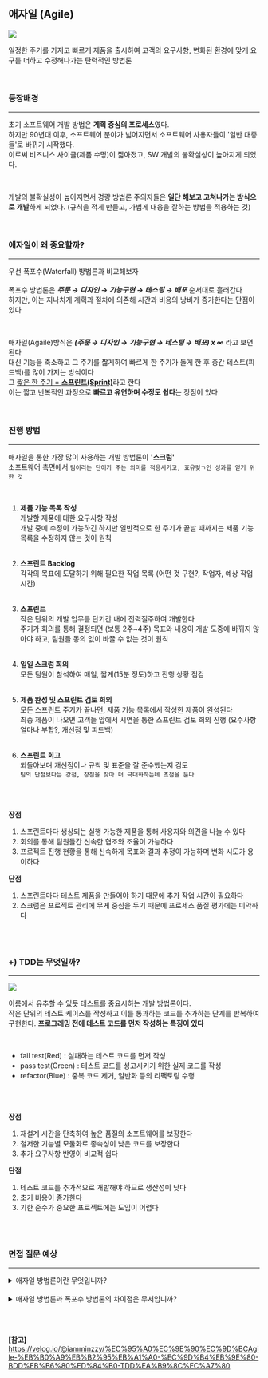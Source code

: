 ## 애자일 (Agile)
<img src="https://github.com/user-attachments/assets/4ff6ff41-e660-4c8e-aa88-0a1fb134e503"/>

일정한 주기를 가지고 빠르게 제품을 출시하여 고객의 요구사항, 변화된 환경에 맞게 요구를 더하고 수정해나가는 탄력적인 방법론

<br>

### 등장배경
---
초기 소프트웨어 개발 방법은 **계획 중심의 프로세스**였다. <br>
하지만 90년대 이후, 소프트웨어 분야가 넓어지면서 소프트웨어 사용자들이 '일반 대중들'로 바뀌기 시작했다. <br>
이로써 비즈니스 사이클(제품 수명)이 짧아졌고, SW 개발의 불확실성이 높아지게 되었다. <br>

<br>

개발의 불확실성이 높아지면서 경량 방법론 주의자들은 **일단 해보고 고쳐나가는 방식으로 개발**하게 되었다. (규칙을 적게 만들고, 가볍게 대응을 잘하는 방법을 적용하는 것) <br>

<br>

### 애자일이 왜 중요할까?
---
우선 폭포수(Waterfall) 방법론과 비교해보자 <br><br>
폭포수 방법론은 ***주문 → 디자인 → 기능구현 → 테스팅 → 배포*** 순서대로 흘러간다 <br>
하지만, 이는 지나치게 계획과 절차에 의존해 시간과 비용의 낭비가 증가한다는 단점이 있다 <br>

<br>

애자일(Agaile)방식은 ***(주문 → 디자인 → 기능구현 → 테스팅 → 배포) x ∞*** 라고 보면 된다 <br>
대신 기능을 축소하고 그 주기를 짧게하여 빠르게 한 주기가 돌게 한 후 중간 테스트(피드백)를 많이 가지는 방식이다 <br>
그 <u>짧은 한 주기 = **스프린트(Sprint)**</u>라고 한다 <br>
이는 짧고 반복적인 과정으로 **빠르고 유연하며 수정도 쉽다**는 장점이 있다

<br>

### 진행 방법
---
애자일을 통한 가장 많이 사용하는 개발 방법론이 **'스크럼'** <br>
소프트웨어 측면에서 ```팀이라는 단어가 주는 의미를 적용시키고, 효유렂ㄱ인 성과를 얻기 위한 것```


<br>

1. **제품 기능 목록 작성** <br>
    개발할 제품에 대한 요구사항 작성 <br>
    개발 중에 수정이 가능하긴 하지만 일반적으로 한 주기가 끝날 때까지는 제품 기능 목록을 수정하지 않는 것이 원칙 <br><br>

2. **스프린트 Backlog** <br>
    각각의 목표에 도달하기 위해 필요한 작업 목록 (어떤 것 구현?, 작업자, 예상 작업 시간) <br><br>

3. **스프린트** <br>
    작은 단위의 개발 업무를 단기간 내에 전력질주하여 개발한다 <br>
    주기가 회의를 통해 결정되면 (보통 2주~4주) 목표와 내용이 개발 도중에 바뀌지 않아야 하고, 팀원들 동의 없이 바꿀 수 없는 것이 원칙 <br><br>

4. **일일 스크럼 회의** <br>
    모든 팀원이 참석하여 매일, 짧게(15분 정도)하고 진행 상황 점검 <br><br>

5. **제품 완성 및 스프린트 검토 회의** <br>
    모든 스프린트 주기가 끝나면, 제품 기능 목록에서 작성한 제품이 완성된다 <br>
    최종 제품이 나오면 고객들 앞에서 시연을 통한 스프린트 검토 회의 진행 (요수사항 얼마나 부합?, 개선점 및 피드백)<br><br>

6. **스프린트 회고** <br>
    되돌아보며 개선점이나 규칙 및 표준을 잘 준수했는지 검토 <br>
    ```팀의 단점보다는 강점, 장점을 찾아 더 극대화하는데 초점을 둔다```

<br><br>

**장점** <br>
1. 스프린트마다 생상되는 실행 가능한 제품을 통해 사용자와 의견을 나눌 수 있다
2. 회의를 통해 팀원들간 신속한 협조와 조율이 가능하다
3. 프로젝트 진행 현황을 통해 신속하게 목표와 결과 추정이 가능하며 변화 시도가 용이하다

**단점** <br>
1. 스프린트마다 테스트 제품을 만들어야 하기 때문에 추가 작업 시간이 필요하다
2. 스크럼은 프로젝트 관리에 무게 중심을 두기 때문에 프로세스 품질 평가에는 미약하다

<br><br>

### +) TDD는 무엇일까?
---
<img src="https://github.com/user-attachments/assets/8d149349-39b3-4fc9-a42c-9e8374bfaaa0">

이름에서 유추할 수 있듯 테스트를 중요시하는 개발 방법론이다. <br>
작은 단위의 테스트 케이스를 작성하고 이를 통과하는 코드를 추가하는 단계를 반복하여 구현한다.  **프로그래밍 전에 테스트 코드를 먼저 작성하는 특징이 있다**

<br>

- fail test(Red) : 실패하는 테스트 코드를 먼저 작성
- pass test(Green) : 테스트 코드를 성고시키기 위한 실제 코드를 작성
- refactor(Blue) : 중복 코드 제거, 일반화 등의 리팩토링 수행

<br><br>

**장점** <br>
1. 재설계 시간을 단축하여 높은 품질의 소프트웨어를 보장한다
2. 철저한 기능별 모둘화로 종속성이 낮은 코드를 보장한다
3. 추가 요구사항 반영이 비교적 쉽다

**단점** <br>
1. 테스트 코드를 추가적으로 개발해야 하므로 생산성이 낮다
2. 초기 비용이 증가한다
3. 기한 준수가 중요한 프로젝트에는 도입이 어렵다

<br><br>

### 면접 질문 예상
---
<details>
    <summary>애자일 방법론이란 무엇입니까?</summary>
    프로젝트를 작은 부분으로 분리하는 제품 개발 접근 방식입니다. 개발과 함께 즉시 피드백을 받아 유동적으로 개발하는 방법론을 말합니다. <br><br>
    칸반(Kanban), TDD, BDD, 스크럼 등이 있습니다.
</details>

<br>

<details>
    <summary>애자일 방법론과 폭포수 방법론의 차이점은 무서입니까?</summary>
    폭포수 방법론과 애자일 방법론은 소프트웨어 개발 프로세스에서 가장 일반적으로 사용되는 두 가지 방법론입니다. 두 방법론의 차이점은 프로젝트를 구성하고 실행하는 방법입니다. <br><br>
    폭포수 방법론은 보다 전통적인 방법론이며 선형적인 접근법으로 개발 초기에 모든 요구 사항을 수집하고 문서화합니다. <br><br> 
    반면, 애자일은 소규모 팀에서 애용하는 방법론입니다. 순환적이고 반본적인 접근법으로 스프린트가 반복됩니다. 개발 중 요구사항을 추가하거나 변경하기 용이하며 고객과의 소통이 매우 권장됩니다.<br>
</details>

<br><br>

**[참고]** <br>
https://velog.io/@iamminzzy/%EC%95%A0%EC%9E%90%EC%9D%BCAgile-%EB%B0%A9%EB%B2%95%EB%A1%A0-%EC%9D%B4%EB%9E%80-BDD%EB%B6%80%ED%84%B0-TDD%EA%B9%8C%EC%A7%80